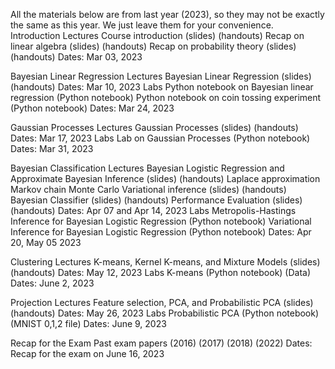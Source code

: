 All the materials below are from last year (2023), so they may not be exactly the same as this year. We just leave them for your convenience.
Introduction
Lectures
Course introduction (slides) (handouts)
Recap on linear algebra (slides) (handouts)
Recap on probability theory (slides) (handouts)
Dates: Mar 03, 2023
 
Bayesian Linear Regression 
Lectures
Bayesian Linear Regression (slides) (handouts)
Dates: Mar 10, 2023
Labs
Python notebook on Bayesian linear regression (Python notebook)
Python notebook on coin tossing experiment (Python notebook)
Dates: Mar 24, 2023

Gaussian Processes
Lectures
Gaussian Processes (slides) (handouts) 
Dates: Mar 17, 2023
Labs
Lab on Gaussian Processes (Python notebook)
Dates: Mar 31, 2023

Bayesian Classification
Lectures
Bayesian Logistic Regression and Approximate Bayesian Inference (slides) (handouts)
Laplace approximation
Markov chain Monte Carlo
Variational inference (slides) (handouts)
Bayesian Classifier (slides) (handouts)
Performance Evaluation (slides) (handouts)
Dates: Apr 07 and Apr 14, 2023
Labs
Metropolis-Hastings Inference for Bayesian Logistic Regression (Python notebook)
Variational Inference for Bayesian Logistic Regression (Python notebook)
Dates: Apr 20, May 05 2023


Clustering
Lectures
K-means, Kernel K-means, and Mixture Models (slides) (handouts)
Dates: May 12, 2023
Labs
K-means (Python notebook) (Data)
Dates: June 2, 2023

Projection
Lectures
Feature selection, PCA, and Probabilistic PCA (slides) (handouts)
Dates: May 26, 2023
Labs
Probabilistic PCA (Python notebook) (MNIST 0,1,2 file)
Dates: June 9, 2023

Recap for the Exam
Past exam papers (2016) (2017) (2018) (2022)
Dates: Recap for the exam on June 16, 2023
